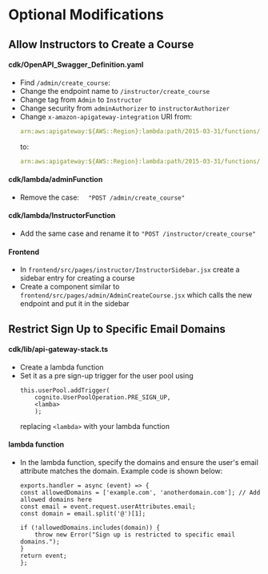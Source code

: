 # Optional Modifications

## Allow Instructors to Create a Course

#### cdk/OpenAPI_Swagger_Definition.yaml

- Find `/admin/create_course`:
- Change the endpoint name to `/instructor/create_course`
- Change tag from `Admin` to `Instructor`
- Change security from `adminAuthorizer` to `instructorAuthorizer`
- Change `x-amazon-apigateway-integration` URI from:
    ```yaml
    arn:aws:apigateway:${AWS::Region}:lambda:path/2015-03-31/functions/${adminFunction.Arn}/invocations
    ```
    to:
    ```yaml
    arn:aws:apigateway:${AWS::Region}:lambda:path/2015-03-31/functions/${instructorFunction.Arn}/invocations
    ```

#### cdk/lambda/adminFunction

- Remove the case:
  `  "POST /admin/create_course"`

#### cdk/lambda/InstructorFunction

- Add the same case and rename it to `"POST /instructor/create_course"`

#### Frontend
- In `frontend/src/pages/instructor/InstructorSidebar.jsx` create a sidebar entry for creating a course
- Create a component similar to `frontend/src/pages/admin/AdminCreateCourse.jsx` which calls the new endpoint and put it in the sidebar


## Restrict Sign Up to Specific Email Domains

#### cdk/lib/api-gateway-stack.ts
- Create a lambda function
- Set it as a pre sign-up trigger for the user pool using 
    ``` 
    this.userPool.addTrigger(
        cognito.UserPoolOperation.PRE_SIGN_UP,
        <lamba>
        );
    ```
    replacing `<lambda>` with your lambda function
#### lambda function
- In the lambda function, specify the domains and ensure the user's email attribute matches the domain. Example code is shown below:
    ```
    exports.handler = async (event) => {
    const allowedDomains = ['example.com', 'anotherdomain.com']; // Add allowed domains here
    const email = event.request.userAttributes.email;
    const domain = email.split('@')[1];

    if (!allowedDomains.includes(domain)) {
        throw new Error("Sign up is restricted to specific email domains.");
    }
    return event;
    };
    ```